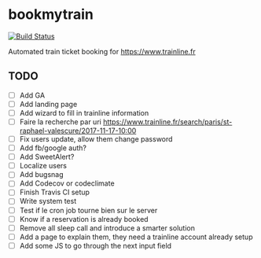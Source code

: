 # bookmytrain
[![Build Status](https://travis-ci.org/Goldenson/bookmytrain.svg?branch=master)](https://travis-ci.org/Goldenson/bookmytrain)

Automated train ticket booking for https://www.trainline.fr

## TODO

- [ ] Add GA
- [ ] Add landing page
- [ ] Add wizard to fill in trainline information
- [ ] Faire la recherche par uri https://www.trainline.fr/search/paris/st-raphael-valescure/2017-11-17-10:00
- [ ] Fix users update, allow them change password
- [ ] Add fb/google auth?
- [ ] Add SweetAlert?
- [ ] Localize users
- [ ] Add bugsnag
- [ ] Add Codecov or codeclimate
- [ ] Finish Travis CI setup
- [ ] Write system test
- [ ] Test if le cron job tourne bien sur le server
- [ ] Know if a reservation is already booked
- [ ] Remove all sleep call and introduce a smarter solution
- [ ] Add a page to explain them, they need a trainline account already setup
- [ ] Add some JS to go through the next input field
